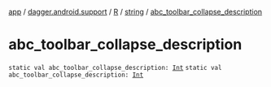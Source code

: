 [app](../../../index.md) / [dagger.android.support](../../index.md) / [R](../index.md) / [string](index.md) / [abc_toolbar_collapse_description](./abc_toolbar_collapse_description.md)

# abc_toolbar_collapse_description

`static val abc_toolbar_collapse_description: `[`Int`](https://kotlinlang.org/api/latest/jvm/stdlib/kotlin/-int/index.html)
`static val abc_toolbar_collapse_description: `[`Int`](https://kotlinlang.org/api/latest/jvm/stdlib/kotlin/-int/index.html)